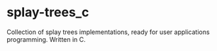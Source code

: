 # splay-trees_c
Collection of splay trees implementations, ready for user applications programming. Written in C.
